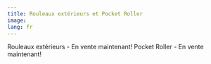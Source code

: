 ```yaml
---
title: Rouleaux extérieurs et Pocket Roller
image: 
lang: fr
---
```


Rouleaux extérieurs - En vente maintenant! 
Pocket Roller - En vente maintenant!